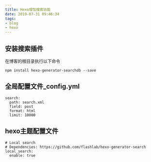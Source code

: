```yaml
---
title: Hexo增加搜索功能
date: 2019-07-31 09:46:34
tags:
- blog
- hexo
---
```

## 安装搜索插件 ##
在博客的根目录执行以下命令
<pre><code>npm install hexo-generator-searchdb --save
</pre></code>
## 全局配置文件_config.yml ##
<pre><code>search:
  path: search.xml
  field: post
  format: html
  limit: 10000
</pre></code>
## hexo主题配置文件 ##
<pre><code># Local search
# Dependencies: https://github.com/flashlab/hexo-generator-search
local_search:
  enable: true
</pre></code>

